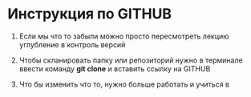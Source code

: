 # Инструкция по GITHUB
1. Если мы что то забыли можно просто пересмотреть лекцию углубление в контроль версий 

2. Чтобы скланировать папку или репозиторий нужно в терминале ввести команду __git clone__ и вставить ссылку на GITHUB

3. Что бы изменить что то, нужно больше работать и учиться в 
